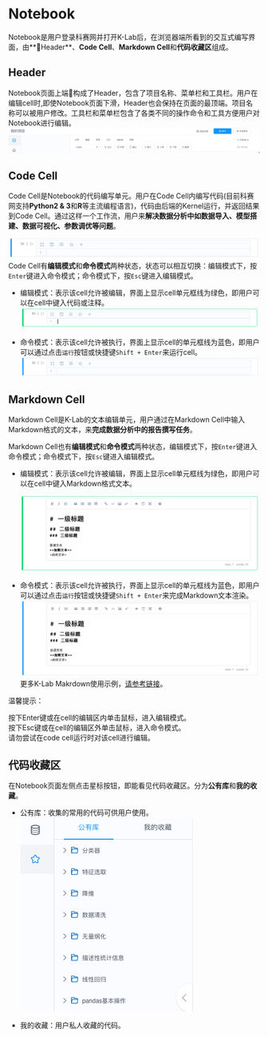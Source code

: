 # Notebook
Notebook是用户登录科赛网并打开K-Lab后，在浏览器端所看到的交互式编写界面，由**Header**、**Code Cell**、**Markdown Cell**和**代码收藏区**组成。
## Header
Notebook页面上端构成了Header，包含了项目名称、菜单栏和工具栏。用户在编辑cell时,即使Notebook页面下滑，Header也会保持在页面的最顶端。项目名称可以被用户修改。工具栏和菜单栏包含了各类不同的操作命令和工具方便用户对Notebook进行编辑。
![image description](image/header.png) 
## Code Cell
Code Cell是Notebook的代码编写单元。用户在Code Cell内编写代码(目前科赛网支持**Python2 & 3**和**R**等主流编程语言)，代码由后端的Kernel运行，并返回结果到Code Cell。通过这样一个工作流，用户来**解决数据分析中如数据导入、模型搭建、数据可视化、参数调优等问题**。    

![image description](image/code-cell.png)
Code Cell有**编辑模式**和**命令模式**两种状态，状态可以相互切换：编辑模式下，按`Enter`键进入命令模式；命令模式下，按`Esc`键进入编辑模式。

* 编辑模式：表示该cell允许被编辑，界面上显示cell单元框线为绿色，即用户可以在cell中键入代码或注释。
 ![image description](image/code-cell-green.png)

* 命令模式：表示该cell允许被执行，界面上显示cell的单元框线为蓝色，即用户可以通过点击`运行`按钮或快捷键`Shift + Enter`来运行cell。
  ![image description](image/code-cell.png)




## Markdown Cell
Markdown Cell是K-Lab的文本编辑单元，用户通过在Markdown Cell中输入Markdown格式的文本，来**完成数据分析中的报告撰写任务**。

Markdown Cell也有**编辑模式**和**命令模式**两种状态，编辑模式下，按`Enter`键进入命令模式；命令模式下，按`Esc`键进入编辑模式。
* 编辑模式：表示该cell允许被编辑，界面上显示cell单元框线为绿色，即用户可以在cell中键入Markdown格式文本。

  ![image description](image/markdown-cell-green.png)
* 命令模式：表示该cell允许被执行，界面上显示cell的单元框线为蓝色，即用户可以通过点击`运行`按钮或快捷键`Shift + Enter`来完成Markdown文本渲染。
 ![image description](image/markdown-cell-blue.png)  
更多K-Lab Makrdown使用示例，[请参考链接](https://www.kesci.com/static/markdown_guide.html)。

温馨提示：    

<div class="alert alert-success">
按下Enter键或在cell的编辑区内单击鼠标，进入编辑模式。
</div>
<div class="alert alert-success">
按下Esc键或在cell的编辑区外单击鼠标，进入命令模式。
</div>
<div class="alert alert-warning">
请勿尝试在code cell运行时对该cell进行编辑。
</div>

## 代码收藏区
在Notebook页面左侧点击星标按钮，即能看见代码收藏区。分为**公有库**和**我的收藏**。
* 公有库：收集的常用的代码可供用户使用。        
![image description](image/code-storage.png)

* 我的收藏：用户私人收藏的代码。